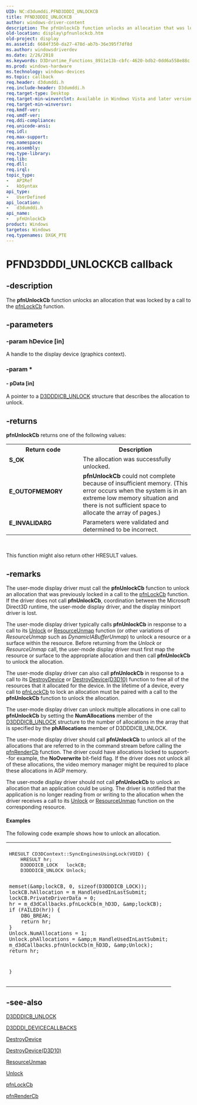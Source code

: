 ```yaml
---
UID: NC:d3dumddi.PFND3DDDI_UNLOCKCB
title: PFND3DDDI_UNLOCKCB
author: windows-driver-content
description: The pfnUnlockCb function unlocks an allocation that was locked by a call to the pfnLockCb function.
old-location: display\pfnunlockcb.htm
old-project: display
ms.assetid: 6684f350-da27-478d-ab7b-36e395f7df8d
ms.author: windowsdriverdev
ms.date: 2/26/2018
ms.keywords: D3Druntime_Functions_8911e13b-cbfc-4620-bdb2-0dd6a558e88c.xml, PFND3DDDI_UNLOCKCB, d3dumddi/pfnUnlockCb, display.pfnunlockcb, pfnUnlockCb, pfnUnlockCb callback function [Display Devices]
ms.prod: windows-hardware
ms.technology: windows-devices
ms.topic: callback
req.header: d3dumddi.h
req.include-header: D3dumddi.h
req.target-type: Desktop
req.target-min-winverclnt: Available in Windows Vista and later versions of the Windows operating systems.
req.target-min-winversvr: 
req.kmdf-ver: 
req.umdf-ver: 
req.ddi-compliance: 
req.unicode-ansi: 
req.idl: 
req.max-support: 
req.namespace: 
req.assembly: 
req.type-library: 
req.lib: 
req.dll: 
req.irql: 
topic_type:
-	APIRef
-	kbSyntax
api_type:
-	UserDefined
api_location:
-	d3dumddi.h
api_name:
-	pfnUnlockCb
product: Windows
targetos: Windows
req.typenames: DXGK_PTE
---
```


# PFND3DDDI_UNLOCKCB callback


## -description


The <b>pfnUnlockCb</b> function unlocks an allocation that was locked by a call to the <a href="https://msdn.microsoft.com/69022797-432a-410b-8cbf-e1ef7111e7ea">pfnLockCb</a> function. 


## -parameters




### -param hDevice [in]

A handle to the display device (graphics context).


### -param *








#### - pData [in]

A pointer to a <a href="https://msdn.microsoft.com/library/windows/hardware/ff544277">D3DDDICB_UNLOCK</a> structure that describes the allocation to unlock.


## -returns



<b>pfnUnlockCb</b> returns one of the following values:

<table>
<tr>
<th>Return code</th>
<th>Description</th>
</tr>
<tr>
<td width="40%">
<dl>
<dt><b>S_OK</b></dt>
</dl>
</td>
<td width="60%">
The allocation was successfully unlocked.

</td>
</tr>
<tr>
<td width="40%">
<dl>
<dt><b>E_OUTOFMEMORY</b></dt>
</dl>
</td>
<td width="60%">
<b>pfnUnlockCb</b> could not complete because of insufficient memory. (This error occurs when the system is in an extreme low memory situation and there is not sufficient space to allocate the array of pages.)

</td>
</tr>
<tr>
<td width="40%">
<dl>
<dt><b>E_INVALIDARG</b></dt>
</dl>
</td>
<td width="60%">
Parameters were validated and determined to be incorrect.

</td>
</tr>
</table>
 

This function might also return other HRESULT values.




## -remarks



The user-mode display driver must call the <b>pfnUnlockCb</b> function to unlock an allocation that was previously locked in a call to the <a href="https://msdn.microsoft.com/69022797-432a-410b-8cbf-e1ef7111e7ea">pfnLockCb</a> function. If the driver does not call <b>pfnUnlockCb</b>, coordination between the Microsoft Direct3D runtime, the user-mode display driver, and the display miniport driver is lost. 

The user-mode display driver typically calls <b>pfnUnlockCb</b> in response to a call to its <a href="https://msdn.microsoft.com/23cc9c64-99d4-4602-a1b0-234fe7fcc3da">Unlock</a> or <a href="https://msdn.microsoft.com/fb2b714e-232d-40b2-88ad-ee8dcd70a057">ResourceUnmap</a> function (or other variations of <i>ResourceUnmap</i> such as <i>DynamicIABufferUnmap</i>) to unlock a resource or a surface within the resource. Before returning from the <i>Unlock</i> or <i>ResourceUnmap</i> call, the user-mode display driver must first map the resource or surface to the appropriate allocation and then call <b>pfnUnlockCb</b> to unlock the allocation. 

The user-mode display driver can also call <b>pfnUnlockCb</b> in response to a call to its <a href="https://msdn.microsoft.com/a3c158c2-6c0d-4da0-80f4-569971b10673">DestroyDevice</a> or <a href="https://msdn.microsoft.com/90ada8c8-8ad8-4992-aac1-6eb7fdf3f249">DestroyDevice(D3D10)</a> function to free all of the resources that it allocated for the device. In the lifetime of a device, every call to <a href="https://msdn.microsoft.com/69022797-432a-410b-8cbf-e1ef7111e7ea">pfnLockCb</a> to lock an allocation must be paired with a call to the <b>pfnUnlockCb</b> function to unlock the allocation. 

The user-mode display driver can unlock multiple allocations in one call to <b>pfnUnlockCb</b> by setting the <b>NumAllocations</b> member of the <a href="https://msdn.microsoft.com/library/windows/hardware/ff544277">D3DDDICB_UNLOCK</a> structure to the number of allocations in the array that is specified by the <b>phAllocations</b> member of D3DDDICB_UNLOCK. 

The user-mode display driver should call <b>pfnUnlockCb</b> to unlock all of the allocations that are referred to in the command stream before calling the <a href="https://msdn.microsoft.com/f242162e-6237-469c-b178-5a51dcf69e32">pfnRenderCb</a> function. The driver could have allocations locked to support--for example, the <b>NoOverwrite</b> bit-field flag. If the driver does not unlock all of these allocations, the video memory manager might be required to place these allocations in AGP memory. 

The user-mode display driver should not call <b>pfnUnlockCb</b> to unlock an allocation that an application could be using. The driver is notified that the application is no longer reading from or writing to the allocation when the driver receives a call to its <a href="https://msdn.microsoft.com/23cc9c64-99d4-4602-a1b0-234fe7fcc3da">Unlock</a> or <a href="https://msdn.microsoft.com/fb2b714e-232d-40b2-88ad-ee8dcd70a057">ResourceUnmap</a> function on the corresponding resource. 


#### Examples

The following code example shows how to unlock an allocation.

<div class="code"><span codelanguage=""><table>
<tr>
<th></th>
</tr>
<tr>
<td>
<pre>HRESULT CD3DContext::SyncEnginesUsingLock(VOID) {
    HRESULT hr;
    D3DDDICB_LOCK   lockCB;
    D3DDDICB_UNLOCK Unlock;

    memset(&amp;lockCB, 0, sizeof(D3DDDICB_LOCK));
    lockCB.hAllocation = m_HandleUsedInLastSubmit;
    lockCB.PrivateDriverData = 0;                       
    hr = m_d3dCallbacks.pfnLockCb(m_hD3D, &amp;lockCB);
    if (FAILED(hr)) {
        DBG_BREAK;
        return hr;
    }
    Unlock.NumAllocations = 1;
    Unlock.phAllocations = &amp;m_HandleUsedInLastSubmit;
    m_d3dCallbacks.pfnUnlockCb(m_hD3D, &amp;Unlock);   
    return hr;
}</pre>
</td>
</tr>
</table></span></div>



## -see-also




<a href="https://msdn.microsoft.com/library/windows/hardware/ff544277">D3DDDICB_UNLOCK</a>



<a href="https://msdn.microsoft.com/library/windows/hardware/ff544512">D3DDDI_DEVICECALLBACKS</a>



<a href="https://msdn.microsoft.com/a3c158c2-6c0d-4da0-80f4-569971b10673">DestroyDevice</a>



<a href="https://msdn.microsoft.com/90ada8c8-8ad8-4992-aac1-6eb7fdf3f249">DestroyDevice(D3D10)</a>



<a href="https://msdn.microsoft.com/fb2b714e-232d-40b2-88ad-ee8dcd70a057">ResourceUnmap</a>



<a href="https://msdn.microsoft.com/23cc9c64-99d4-4602-a1b0-234fe7fcc3da">Unlock</a>



<a href="https://msdn.microsoft.com/69022797-432a-410b-8cbf-e1ef7111e7ea">pfnLockCb</a>



<a href="https://msdn.microsoft.com/f242162e-6237-469c-b178-5a51dcf69e32">pfnRenderCb</a>
 

 

